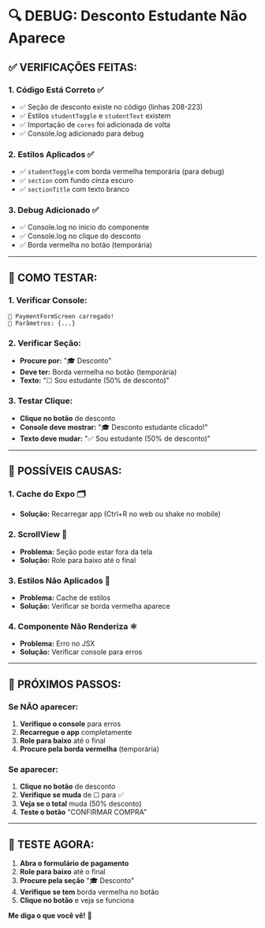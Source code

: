 # 🔍 DEBUG: Desconto Estudante Não Aparece

## ✅ **VERIFICAÇÕES FEITAS:**

### **1. Código Está Correto** ✅
- ✅ Seção de desconto existe no código (linhas 208-223)
- ✅ Estilos `studentToggle` e `studentText` existem
- ✅ Importação de `cores` foi adicionada de volta
- ✅ Console.log adicionado para debug

### **2. Estilos Aplicados** ✅
- ✅ `studentToggle` com borda vermelha temporária (para debug)
- ✅ `section` com fundo cinza escuro
- ✅ `sectionTitle` com texto branco

### **3. Debug Adicionado** ✅
- ✅ Console.log no início do componente
- ✅ Console.log no clique do desconto
- ✅ Borda vermelha no botão (temporária)

---

## 🎯 **COMO TESTAR:**

### **1. Verificar Console:**
```
🎯 PaymentFormScreen carregado!
📱 Parâmetros: {...}
```

### **2. Verificar Seção:**
- **Procure por:** "🎓 Desconto"
- **Deve ter:** Borda vermelha no botão (temporária)
- **Texto:** "☐ Sou estudante (50% de desconto)"

### **3. Testar Clique:**
- **Clique no botão** de desconto
- **Console deve mostrar:** "🎓 Desconto estudante clicado!"
- **Texto deve mudar:** "✅ Sou estudante (50% de desconto)"

---

## 🚨 **POSSÍVEIS CAUSAS:**

### **1. Cache do Expo** 🗂️
- **Solução:** Recarregar app (Ctrl+R no web ou shake no mobile)

### **2. ScrollView** 📜
- **Problema:** Seção pode estar fora da tela
- **Solução:** Role para baixo até o final

### **3. Estilos Não Aplicados** 🎨
- **Problema:** Cache de estilos
- **Solução:** Verificar se borda vermelha aparece

### **4. Componente Não Renderiza** ⚛️
- **Problema:** Erro no JSX
- **Solução:** Verificar console para erros

---

## 🔧 **PRÓXIMOS PASSOS:**

### **Se NÃO aparecer:**
1. **Verifique o console** para erros
2. **Recarregue o app** completamente
3. **Role para baixo** até o final
4. **Procure pela borda vermelha** (temporária)

### **Se aparecer:**
1. **Clique no botão** de desconto
2. **Verifique se muda** de ☐ para ✅
3. **Veja se o total** muda (50% desconto)
4. **Teste o botão** "CONFIRMAR COMPRA"

---

## 📱 **TESTE AGORA:**

1. **Abra o formulário de pagamento**
2. **Role para baixo** até o final
3. **Procure pela seção** "🎓 Desconto"
4. **Verifique se tem** borda vermelha no botão
5. **Clique no botão** e veja se funciona

**Me diga o que você vê!** 👀


